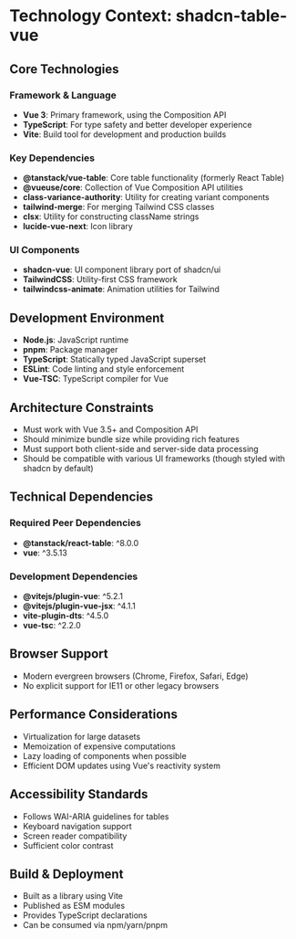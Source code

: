 # Technology Context: shadcn-table-vue

## Core Technologies

### Framework & Language
- **Vue 3**: Primary framework, using the Composition API
- **TypeScript**: For type safety and better developer experience
- **Vite**: Build tool for development and production builds

### Key Dependencies
- **@tanstack/vue-table**: Core table functionality (formerly React Table)
- **@vueuse/core**: Collection of Vue Composition API utilities
- **class-variance-authority**: Utility for creating variant components
- **tailwind-merge**: For merging Tailwind CSS classes
- **clsx**: Utility for constructing className strings
- **lucide-vue-next**: Icon library

### UI Components
- **shadcn-vue**: UI component library port of shadcn/ui
- **TailwindCSS**: Utility-first CSS framework
- **tailwindcss-animate**: Animation utilities for Tailwind

## Development Environment
- **Node.js**: JavaScript runtime
- **pnpm**: Package manager
- **TypeScript**: Statically typed JavaScript superset
- **ESLint**: Code linting and style enforcement
- **Vue-TSC**: TypeScript compiler for Vue

## Architecture Constraints
- Must work with Vue 3.5+ and Composition API
- Should minimize bundle size while providing rich features
- Must support both client-side and server-side data processing
- Should be compatible with various UI frameworks (though styled with shadcn by default)

## Technical Dependencies

### Required Peer Dependencies
- **@tanstack/react-table**: ^8.0.0
- **vue**: ^3.5.13

### Development Dependencies
- **@vitejs/plugin-vue**: ^5.2.1
- **@vitejs/plugin-vue-jsx**: ^4.1.1
- **vite-plugin-dts**: ^4.5.0
- **vue-tsc**: ^2.2.0

## Browser Support
- Modern evergreen browsers (Chrome, Firefox, Safari, Edge)
- No explicit support for IE11 or other legacy browsers

## Performance Considerations
- Virtualization for large datasets
- Memoization of expensive computations
- Lazy loading of components when possible
- Efficient DOM updates using Vue's reactivity system

## Accessibility Standards
- Follows WAI-ARIA guidelines for tables
- Keyboard navigation support
- Screen reader compatibility
- Sufficient color contrast

## Build & Deployment
- Built as a library using Vite
- Published as ESM modules
- Provides TypeScript declarations
- Can be consumed via npm/yarn/pnpm
